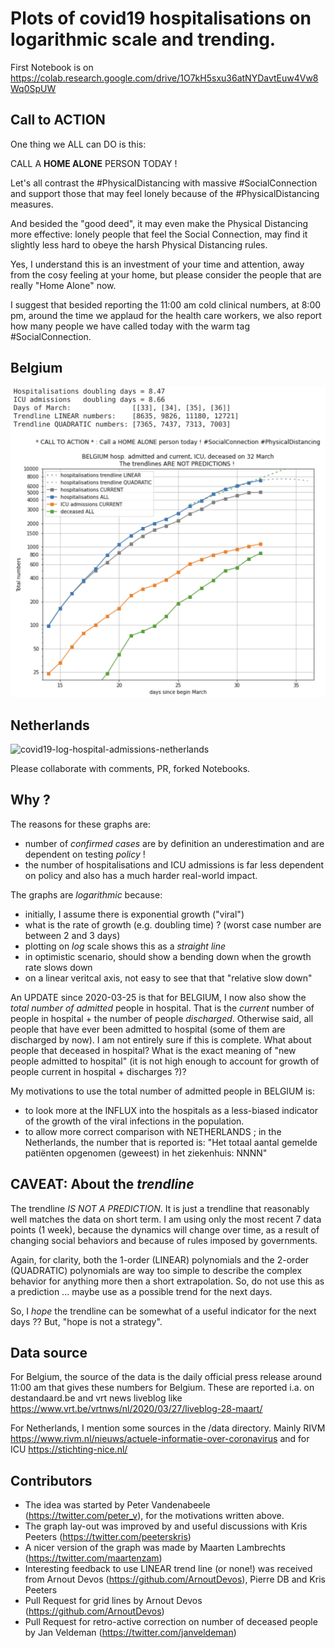 # Plots of covid19 hospitalisations on logarithmic scale and trending.

First Notebook is on https://colab.research.google.com/drive/1O7kH5sxu36atNYDavtEuw4Vw8Wq0SpUW

## Call to ACTION

One thing we ALL can DO is this:


CALL A  **HOME ALONE**  PERSON TODAY !


Let's all contrast the #PhysicalDistancing with massive #SocialConnection and support those that
may feel lonely because of the #PhysicalDistancing measures.

And besided the "good deed", it may even make the Physical Distancing more effective: lonely people that
feel the Social Connection, may find it slightly less hard to obeye the harsh Physical Distancing rules.

Yes, I understand this is an investment of your time and attention, away from the cosy feeling at your
home, but please consider the people that are really "Home Alone" now.

I suggest that besided reporting the 11:00 am cold clinical numbers, at 8:00 pm, around the time we
applaud for the health care workers, we also report how many people we have called today with the
warm tag #SocialConnection.

## Belgium

![covid19-log-hospital-admissions-belgium](./images/covid19-log-belgium-2020-04-01.png "covid19 log hospital admissions belgium")

## Netherlands

![covid19-log-hospital-admissions-netherlands](./images/covid19-log-netherlands-2020-03-30.png "covid19 log hospital admissions netherlands")

Please collaborate with comments, PR, forked Notebooks.

## Why ?

The reasons for these graphs are:

* number of _confirmed cases_ are by definition an underestimation and are dependent on testing _policy_ !
* the number of hospitalisations and ICU admissions is far less dependent on policy and also has a much harder real-world impact.

The graphs are _logarithmic_ because:

* initially, I assume there is exponential growth ("viral")
* what is the rate of growth (e.g. doubling time) ? (worst case number are between 2 and 3 days)
* plotting on _log_ scale shows this as a _straight line_
* in optimistic scenario, should show a bending down when the growth rate slows down
* on a linear veritcal axis, not easy to see that that "relative slow down"

An UPDATE since 2020-03-25 is that for BELGIUM, I now also show the _total number of admitted_ people in hospital. That is the _current_ number of people in hospital + the number of people _discharged_. Otherwise said, all people that have ever been admitted to hospital (some of them are discharged by now). I am not entirely sure if this is complete. What about people that deceased in hospital? What is the exact meaning of "new people admitted to hospital" (it is not high enough to account for growth of people current in hospital + discharges ?)?

My motivations to use the total number of admitted people in BELGIUM is:
* to look more at the INFLUX into the hospitals as a less-biased indicator of the growth of the viral infections in the population.
* to allow more correct comparison with NETHERLANDS ; in the Netherlands, the number that is reported is: "Het totaal aantal gemelde patiënten opgenomen (geweest) in het ziekenhuis: NNNN"

## CAVEAT: About the *trendline*

The trendline *IS NOT A PREDICTION*. It is just a trendline that reasonably well matches the data on short term. I am using only the most recent 7 data points (1 week), because the dynamics will change over time, as a result of changing social behaviors and because of rules imposed by governments.

Again, for clarity, both the 1-order (LINEAR) polynomials and the 2-order (QUADRATIC) polynomials are way too simple to describe the complex behavior for anything more then a short extrapolation. So, do not use this as a prediction ... maybe use as a possible trend for the next days.

So, I _hope_ the trendline can be somewhat of a useful indicator for the next days ?? But, "hope is not a strategy".

## Data source

For Belgium, the source of the data is the daily official press release around 11:00 am that gives these numbers for Belgium. These are reported i.a. on destandaard.be and vrt news liveblog like https://www.vrt.be/vrtnws/nl/2020/03/27/liveblog-28-maart/

For Netherlands, I mention some sources in the /data directory. Mainly RIVM https://www.rivm.nl/nieuws/actuele-informatie-over-coronavirus and for ICU https://stichting-nice.nl/

## Contributors

* The idea was started by Peter Vandenabeele (https://twitter.com/peter_v), for the motivations written above.
* The graph lay-out was improved by and useful discussions with Kris Peeters (https://twitter.com/peeterskris)
* A nicer version of the graph was made by Maarten Lambrechts (https://twitter.com/maartenzam)
* Interesting feedback to use LINEAR trend line (or none!) was received from Arnout Devos (https://github.com/ArnoutDevos), Pierre DB and Kris Peeters
* Pull Request for grid lines by Arnout Devos (https://github.com/ArnoutDevos)
* Pull Request for retro-active correction on number of deceased people by Jan Veldeman (https://twitter.com/janveldeman)
